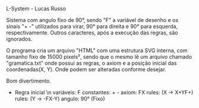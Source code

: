 L-System - Lucas Russo

Sistema com angulo fixo de 90°, sendo "F" a variável de desenho e os sinais "+ -" utilizados para virar, 90° para direita e 90° para esquerda, respectivamente. Outros caracteres, após a execução das regras, são ignorados.

O programa cria um arquivo "HTML" com uma estrutura SVG interna, com tamanho fixo de 15000 pixels², sendo que o mesmo lê um arquivo chamado "gramatica.txt" onde possui as regras, o axiom e a posição inicial das coordenadas(X, Y). Onde podem ser alteradas conforme desejar.


Bom divertimento.


- Regra inicial \n
  variáveis: F
  constantes: + -
  axiom: FX
  rules: (X → X+YF+)
  rules: (Y → -FX-Y)
  angulo: 90° (Fixo)
